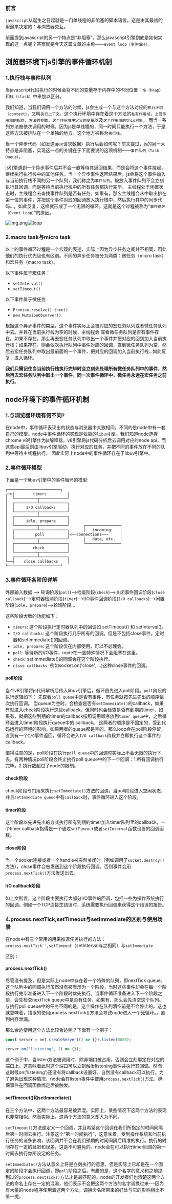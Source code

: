 ### 前言
`javascript`从诞生之日起就是一门单线程的非阻塞的脚本语言。这是由其最初的用途来决定的：与浏览器交互。

前面提到javascript的另一个特点是“非阻塞”，那么javascript引擎到底是如何实现的这一点呢？答案就是今天这篇文章的主角——`event loop（事件循环）`。

## 浏览器环境下js引擎的事件循环机制
### 1.执行栈与事件队列

当javascript代码执行的时候会将不同的变量存于内存中的不同位置：`堆（heap）`和`栈（stack）`中来加以区分。

我们知道，当我们调用一个方法的时候，js会生成一个与这个方法对应的`执行环境（context）`，又叫`执行上下文`。这个执行环境中存在着这个方法的`私有作用域`，`上层作用域的指向`，`方法的参数`，`这个作用域中定义的变量`以及`这个作用域的this对象`。 而当一系列方法被依次调用的时候，因为js是单线程的，同一时间只能执行一个方法，于是这些方法被排队在一个单独的地方。这个地方被称为`执行栈`。

当一个异步代码（如发送ajax请求数据）执行后会如何呢？前文提过，js的另一大特点是非阻塞，实现这一点的关键在于下面要说的这项机制——`事件队列（Task Queue）`。

js引擎遇到一个异步事件后并不会一直等待其返回结果，而是会将这个事件挂起，继续执行执行栈中的其他任务。当一个异步事件返回结果后，js会将这个事件加入与当前执行栈不同的另一个队列，我们称之为`事件队列`。被放入事件队列不会立刻执行其回调，而是等待当前执行栈中的所有任务都执行完毕， 主线程处于闲置状态时，主线程会去查找事件队列是否有任务。如果有，那么主线程会从中取出排在第一位的事件，并把这个事件对应的回调放入执行栈中，然后执行其中的同步代码...，如此反复，这样就形成了一个无限的循环。这就是这个过程被称为“`事件循环（Event Loop）`”的原因。

![img.png](img.png)![loop](https://user-images.githubusercontent.com/48719861/233952504-28e4c3ce-24ec-4e08-a6c4-3e1511edd00b.png)


### 2.macro task与micro task
以上的事件循环过程是一个宏观的表述，实际上因为异步任务之间并不相同，因此他们的执行优先级也有区别。不同的异步任务被分为两类：微任务（micro task）和宏任务（macro task）。

以下事件属于宏任务：
* `setInterval()`
* `setTimeout()`

以下事件属于微任务
* `Promise.resolve().then()`
* `new MutaionObserver()`

根据这个异步事件的类型，这个事件实际上会被对应的宏任务队列或者微任务队列中去。并且在当前执行栈为空的时候，主线程会 查看微任务队列是否有事件存在。如果不存在，那么再去宏任务队列中取出一个事件并把对应的回到加入当前执行栈；如果存在，则会依次执行队列中事件对应的回调，直到微任务队列为空，然后去宏任务队列中取出最前面的一个事件，把对应的回调加入当前执行栈...如此反复，进入循环。

**我们只需记住当当前执行栈执行完毕时会立刻先处理所有微任务队列中的事件，然后再去宏任务队列中取出一个事件。同一次事件循环中，微任务永远在宏任务之前执行**。

## node环境下的事件循环机制
### 1.与浏览器环境有何不同?
在node中，事件循环表现出的状态与浏览器中大致相同。不同的是node中有一套自己的模型。node中事件循环的实现是依靠的`libuv引擎`。我们知道node选择chrome v8引擎作为js解释器，v8引擎将js代码分析后去调用对应的node api，而这些api最后则由libuv引擎驱动，执行对应的任务，并把不同的事件放在不同的队列中等待主线程执行。 因此实际上node中的事件循环存在于libuv引擎中。

### 2.事件循环模型
下面是一个libuv引擎中的事件循环的模型:

```text
┌───────────────────────┐
┌─>│        timers         │
│  └──────────┬────────────┘
│  ┌──────────┴────────────┐
│  │     I/O callbacks     │
│  └──────────┬────────────┘
│  ┌──────────┴────────────┐
│  │     idle, prepare     │
│  └──────────┬────────────┘      ┌───────────────┐
│  ┌──────────┴────────────┐      │   incoming:   │
│  │         poll          │<──connections───     │
│  └──────────┬────────────┘      │   data, etc.  │
│  ┌──────────┴────────────┐      └───────────────┘
│  │        check          │
│  └──────────┬────────────┘
│  ┌──────────┴────────────┐
└──┤    close callbacks    │
└───────────────────────┘
```

### 3.事件循环各阶段详解
外部输入数据 --> 轮询阶段(`poll`)-->检查阶段(`check`)-->关闭事件回调阶段(`close callback`)-->定时器检测阶段(`timer`)-->I/O事件回调阶段(`I/O callbacks`)-->闲置阶段(`idle, prepare`)-->轮询阶段...

这些阶段大致的功能如下：

* `timers`: 这个阶段执行定时器队列中的回调如 setTimeout() 和 setInterval()。
* `I/O callbacks`: 这个阶段执行几乎所有的回调。但是不包括close事件，定时器和setImmediate()的回调。
* `idle, prepare`: 这个阶段仅在内部使用，可以不必理会。
* `poll`: 等待新的I/O事件，node在一些特殊情况下会阻塞在这里。
* `check`: setImmediate()的回调会在这个阶段执行。
* `close callbacks`: 例如socket.on('close', ...)这种close事件的回调。

#### poll阶段
当个v8引擎将js代码解析后传入libuv引擎后，循环首先进入poll阶段。`poll`阶段的执行逻辑如下： 先查看`poll queue`中是否有事件，有任务就按先进先出的顺序依次执行回调。 当queue为空时，会检查是否有`setImmediate()`的callback，如果有就进入check阶段执行这些callback。但同时也会检查是否有到期的timer，如果有，就把这些到期的timer的callback按照调用顺序放到`timer queue`中，之后循环会进入timer阶段执行queue中的 callback。 这两者的顺序是不固定的，受到代码运行的环境的影响。如果两者的queue都是空的，那么loop会在poll阶段停留，直到有一个`I/O`事件返回，循环会进入`I/O callback`阶段并立即执行这个事件的callback。

值得注意的是，poll阶段在执行`poll queue`中的回调时实际上不会无限的执行下去。有两种情况poll阶段会终止执行poll queue中的下一个回调：1.所有回调执行完毕。2.执行数超过了node的限制。

#### check阶段
check阶段专门用来执行`setImmediate()`方法的回调，当poll阶段进入空闲状态，并且`setImmediate queue`中有`callback`时，事件循环进入这个阶段。

#### timer阶段
这个阶段以先进先出的方式执行所有到期的timer加入timer队列里的callback，一个timer callback指得是一个通过`setTimeout`或者`setInterval`函数设置的回调函数。

#### close阶段
当一个socket连接或者一个handle被突然关闭时（例如调用了`socket.destroy()`方法），close事件会被发送到这个阶段执行回调。否则事件会用`process.nextTick()`方法发送出去。

#### I/O callback阶段
如上文所言，这个阶段主要执行大部分I/O事件的回调，包括一些为操作系统执行的回调。例如一个TCP连接生错误时，系统需要执行回调来获得这个错误的报告。

### 4.process.nextTick,setTimeout与setImmediate的区别与使用场景
在node中有三个常用的用来推迟任务执行的方法：`process.nextTick``,setTimeout`（setInterval与之相同）与`setImmediate`

区别：

#### process.nextTick()
尽管没有提及，但是实际上node中存在着一个特殊的队列，即nextTick queue。这个队列中的回调执行虽然没有被表示为一个阶段，当时这些事件却会在每一个阶段执行完毕准备进入下一个阶段时优先执行。当事件循环准备进入下一个阶段之前，会先检查nextTick queue中是否有任务，如果有，那么会先清空这个队列。与执行poll queue中的任务不同的是，这个操作在队列清空前是不会停止的。这也就意味着，错误的使用process.nextTick()方法会导致node进入一个死循环。。直到内存泄漏。

那么合适使用这个方法比较合适呢？下面有一个例子：
```js
const server = net.createServer(() => {}).listen(8080);

server.on('listening', () => {});
```
这个例子中，当listen方法被调用时，除非端口被占用，否则会立刻绑定在对应的端口上。这意味着此时这个端口可以立刻触发listening事件并执行其回调。然而，这时候on('listening')还没有将callback设置好，自然没有callback可以执行。为了避免出现这种情况，node会在listen事件中使用`process.nextTick()`方法，确保事件在回调函数绑定后被触发。

#### setTimeout()和setImmediate()
在三个方法中，这两个方法最容易被弄混。实际上，某些情况下这两个方法的表现也非常相似。然而实际上，这两个方法的意义却大为不同。

`setTimeout()`方法是定义一个回调，并且希望这个回调在我们所指定的时间间隔后第一时间去执行。注意这个“第一时间执行”，这意味着，受到操作系统和当前执行任务的诸多影响，该回调并不会在我们预期的时间间隔后精准的执行。执行的时间存在一定的延迟和误差，这是不可避免的。node会在可以执行timer回调的第一时间去执行你所设定的任务。

`setImmediate()`方法从意义上将是立刻执行的意思，但是实际上它却是在一个固定的阶段才会执行回调，即`poll`阶段之后。有趣的是，这个名字的意义和之前提到过的`process.nextTick()`方法才是最匹配的。node的开发者们也清楚这两个方法的命名上存在一定的混淆，他们表示不会把这两个方法的名字调换过来---因为有大量的node程序使用着这两个方法，调换命名所带来的好处与它的影响相比不值一提。




